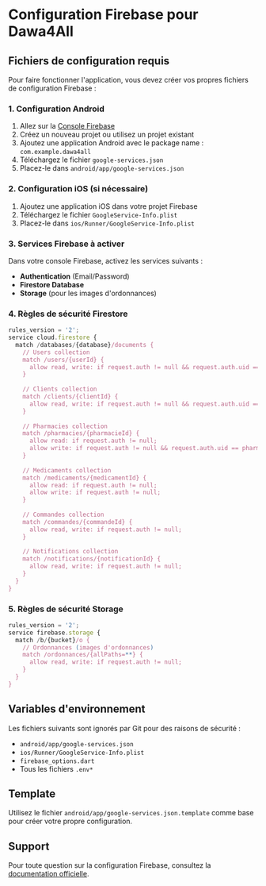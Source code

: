 # Configuration Firebase pour Dawa4All

## Fichiers de configuration requis

Pour faire fonctionner l'application, vous devez créer vos propres fichiers de configuration Firebase :

### 1. Configuration Android

1. Allez sur la [Console Firebase](https://console.firebase.google.com/)
2. Créez un nouveau projet ou utilisez un projet existant
3. Ajoutez une application Android avec le package name : `com.example.dawa4all`
4. Téléchargez le fichier `google-services.json`
5. Placez-le dans `android/app/google-services.json`

### 2. Configuration iOS (si nécessaire)

1. Ajoutez une application iOS dans votre projet Firebase
2. Téléchargez le fichier `GoogleService-Info.plist`
3. Placez-le dans `ios/Runner/GoogleService-Info.plist`

### 3. Services Firebase à activer

Dans votre console Firebase, activez les services suivants :

- **Authentication** (Email/Password)
- **Firestore Database**
- **Storage** (pour les images d'ordonnances)

### 4. Règles de sécurité Firestore

```javascript
rules_version = '2';
service cloud.firestore {
  match /databases/{database}/documents {
    // Users collection
    match /users/{userId} {
      allow read, write: if request.auth != null && request.auth.uid == userId;
    }
    
    // Clients collection
    match /clients/{clientId} {
      allow read, write: if request.auth != null && request.auth.uid == clientId;
    }
    
    // Pharmacies collection
    match /pharmacies/{pharmacieId} {
      allow read: if request.auth != null;
      allow write: if request.auth != null && request.auth.uid == pharmacieId;
    }
    
    // Medicaments collection
    match /medicaments/{medicamentId} {
      allow read: if request.auth != null;
      allow write: if request.auth != null;
    }
    
    // Commandes collection
    match /commandes/{commandeId} {
      allow read, write: if request.auth != null;
    }
    
    // Notifications collection
    match /notifications/{notificationId} {
      allow read, write: if request.auth != null;
    }
  }
}
```

### 5. Règles de sécurité Storage

```javascript
rules_version = '2';
service firebase.storage {
  match /b/{bucket}/o {
    // Ordonnances (images d'ordonnances)
    match /ordonnances/{allPaths=**} {
      allow read, write: if request.auth != null;
    }
  }
}
```

## Variables d'environnement

Les fichiers suivants sont ignorés par Git pour des raisons de sécurité :

- `android/app/google-services.json`
- `ios/Runner/GoogleService-Info.plist`
- `firebase_options.dart`
- Tous les fichiers `.env*`

## Template

Utilisez le fichier `android/app/google-services.json.template` comme base pour créer votre propre configuration.

## Support

Pour toute question sur la configuration Firebase, consultez la [documentation officielle](https://firebase.google.com/docs/flutter/setup).